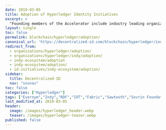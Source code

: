 ```yaml
---
date: 2019-03-05
title: Adoption of Hyperledger Identity Initiatives
excerpt: >
  "Founding members of the Accelerator include industry leading organizations ATB Financial, IAG, Irish Life, the International Federation of Red Cross, Spark New Zealand, Truu and three provincial and state governments. Collectively, these organizations represent the interests of 100's of millions of individuals worldwide."
layout: single
toc: false
permalink: blockchain/hyperledger/adoption/
canonical_url: 'https://decentralized-id.com/blockchain/hyperledger/indy/adoption/'
redirect_from:
  - organizations/hyperledger/adoption/
  - organizations/hyperledger/indy/adoption/
  - indy-ecosystem/adoption
  - indy-ecosystem/adoption/
  - id-initiatives/indy-ecosystem/adoption/
sidebar:
  title: Decentralized-ID
  nav: "sovnav" 
toc: false
categories: ["Hyperledger"]
tags: ["Evernym","Indy","RDF","IOT","Fabric","Sawtooth","Sovrin Foundation","Hyperledger","Adoption","Blockchain","Aries","Accenture","Consensys","Cisco","Ethereum Enterprise Alliance","CULedger","Truu","Tykn","Ursa","ATB","IOTA","UNSDGs","MyData"]
last_modified_at: 2019-03-05
header:
  image: /images/hyperledger_header.webp
  teaser: /images/hyperledger-teaser.webp
published: false
---
```

